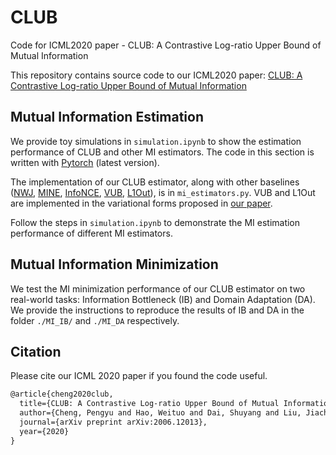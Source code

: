 # CLUB
Code for ICML2020 paper - CLUB: A Contrastive Log-ratio Upper Bound of Mutual Information

This repository contains source code to our ICML2020 paper: [CLUB: A Contrastive Log-ratio Upper Bound of Mutual Information](https://arxiv.org/abs/2006.12013)


## Mutual Information Estimation

We provide toy simulations in `simulation.ipynb` to show the estimation performance of CLUB and other MI estimators. The code in this section is written with [Pytorch](https://pytorch.org/) (latest version). 

The implementation of our CLUB estimator, along with other baselines ([NWJ](https://media.gradebuddy.com/documents/2949555/12a1c544-de73-4e01-9d24-2f7c347e9a20.pdf), [MINE](http://proceedings.mlr.press/v80/belghazi18a), [InfoNCE](https://arxiv.org/pdf/1807.03748.pdf), [VUB](https://arxiv.org/abs/1612.00410), [L1Out](https://arxiv.org/pdf/1905.06922.pdf)), is in `mi_estimators.py`. VUB and L1Out are implemented in the variational forms proposed in [our paper](https://arxiv.org/abs/2006.12013).  

Follow the steps in `simulation.ipynb` to demonstrate the MI estimation performance of different MI estimators.

## Mutual Information Minimization

We test the MI minimization performance of our CLUB estimator on two real-world tasks: Information Bottleneck (IB) and Domain Adaptation (DA). We provide the instructions to reproduce the results of IB and DA in the folder `./MI_IB/` and `./MI_DA` respectively. 

## Citation 
Please cite our ICML 2020 paper if you found the code useful.

```latex
@article{cheng2020club,
  title={CLUB: A Contrastive Log-ratio Upper Bound of Mutual Information},
  author={Cheng, Pengyu and Hao, Weituo and Dai, Shuyang and Liu, Jiachang and Gan, Zhe and Carin, Lawrence},
  journal={arXiv preprint arXiv:2006.12013},
  year={2020}
}
```
